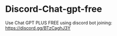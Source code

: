 # Discord-Chat-gpt-free
Use Chat GPT PLUS FREE using discord bot joining: https://discord.gg/BTzCaghJ3Y







                                                                                